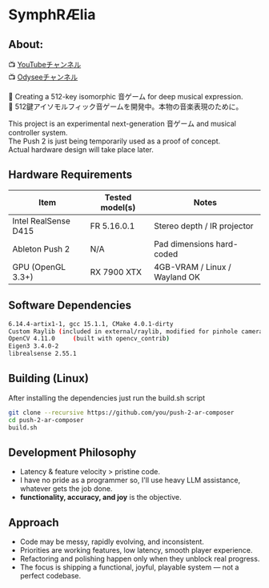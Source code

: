 # SymphRÆlia

## About:

📺 [YouTubeチャンネル](https://www.youtube.com/@Symphraelia)  
📺 [Odyseeチャンネル](https://odysee.com/@nyqu:a) 

🎼 Creating a 512-key isomorphic 音ゲーム for deep musical expression.  
🎼 512鍵アイソモルフィック音ゲームを開発中。本物の音楽表現のために。

This project is an experimental next-generation 音ゲーム and musical controller system.  
The Push 2 is just being temporarily used as a proof of concept.  
Actual hardware design will take place later.

## Hardware Requirements

| Item                 | Tested model(s) | Notes                         |
| -------------------- | --------------- | ----------------------------- |
| Intel RealSense D415 | FR 5.16.0.1     | Stereo depth / IR projector   |
| Ableton Push 2       | N/A             | Pad dimensions hard-coded     |
| GPU (OpenGL 3.3+)    | RX 7900 XTX     | 4GB-VRAM / Linux / Wayland OK |

## Software Dependencies
```bash
6.14.4-artix1-1, gcc 15.1.1, CMake 4.0.1-dirty
Custom Raylib (included in external/raylib, modified for pinhole camera support — no system install required)
OpenCV 4.11.0     (built with opencv_contrib)
Eigen3 3.4.0-2
librealsense 2.55.1 
```

## Building (Linux)
After installing the dependencies just run the build.sh script
```bash
git clone --recursive https://github.com/you/push-2-ar-composer
cd push-2-ar-composer
build.sh
```
## Development Philosophy

- Latency & feature velocity > pristine code.
- I have no pride as a programmer so, I'll use heavy LLM assistance, whatever gets the job done.
-  **functionality, accuracy, and joy** is the objective.

## Approach

- Code may be messy, rapidly evolving, and inconsistent.
- Priorities are working features, low latency, smooth player experience.
- Refactoring and polishing happen only when they unblock real progress.
- The focus is shipping a functional, joyful, playable system — not a perfect codebase.
